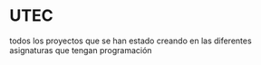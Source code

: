 # UTEC
todos los proyectos que se han estado creando en las diferentes asignaturas  que tengan programación
